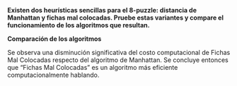 **Existen dos heurísticas sencillas para el 8-puzzle: distancia de Manhattan y fichas mal colocadas. Pruebe estas variantes y compare el funcionamiento de los algoritmos que resultan.**


**Comparación de los algoritmos**


Se observa una disminución significativa del costo computacional de Fichas Mal Colocadas respecto del algoritmo de Manhattan. 
Se concluye entonces que “Fichas Mal Colocadas” es un algoritmo más eficiente computacionalmente hablando. 
